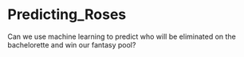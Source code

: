 # Predicting_Roses
Can we use machine learning to predict who will be eliminated on the bachelorette and win our fantasy pool?
